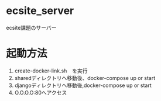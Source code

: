# ecsite_server
ecsite課題のサーバー

# 起動方法
1. create-docker-link.sh　を実行
2. sharedディレクトリへ移動後、docker-compose up or start
3. djangoディレクトリへ移動後,docker-compose up or start
4. O.O.O.O:80へアクセス
